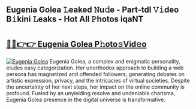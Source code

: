 ## Eugenia Golea 𝙻eaked 𝙽u𝚍e - Part-tdI 𝚅𝚒deo B𝚒kini 𝙻eaks - Hot All 𝙿hotos iqaNT

# <h2><a href="http://ld1a0d8.urlbe.top/?page=Eugenia+Golea">🔗🔗👉👉 Eugenia Golea P𝚑oto𝚜Vid𝚎o</a></h2>

[![Eugenia Golea](https://i.imgur.com/eBuTRDB.gif)](http://ld1a0d8.urlbe.top/?page=Eugenia+Golea)
Eugenia Golea, a complex and enigmatic personality, eludes easy categorization. Her unorthodox approach to building a web persona has magnetized and offended followers, generating debates on artistic expression, privacy, and the intricacies of virtual societies. Despite the uncertainty of her next steps, her impact on the online community is profound. Fueled by an unyielding resolve and undeniable charisma, Eugenia Golea presence in the digital universe is transformative.
